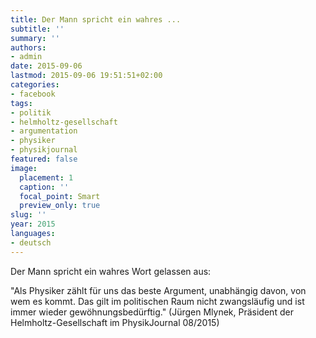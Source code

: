 ```yaml
---
title: Der Mann spricht ein wahres ...
subtitle: ''
summary: ''
authors:
- admin
date: 2015-09-06
lastmod: 2015-09-06 19:51:51+02:00
categories:
- facebook
tags:
- politik
- helmholtz-gesellschaft
- argumentation
- physiker
- physikjournal
featured: false
image:
  placement: 1
  caption: ''
  focal_point: Smart
  preview_only: true
slug: ''
year: 2015
languages:
- deutsch
---
```


Der Mann spricht ein wahres Wort gelassen aus:

"Als Physiker zählt für uns das beste Argument, unabhängig davon, von wem es kommt. Das gilt im politischen Raum nicht zwangsläufig und ist immer wieder gewöhnungsbedürftig." 
(Jürgen Mlynek, Präsident der Helmholtz-Gesellschaft im PhysikJournal 08/2015)